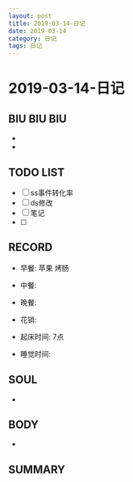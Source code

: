 ```yaml
---
layout: post
title: 2019-03-14-日记
date: 2019-03-14
category: 日记
tags: 日记
---
```

# 2019-03-14-日记
## BIU BIU BIU
- 
- 
 
## TODO LIST
- [ ] ss事件转化率
- [ ] ds修改
- [ ] 笔记
- [ ] 
 
## RECORD
- 早餐:  苹果 烤肠
- 中餐:  
- 晚餐:  
 
- 花销:  
 
- 起床时间:  7点
- 睡觉时间:  
 
## SOUL
- 
 
## BODY
- 
 
## SUMMARY
 
 
